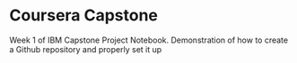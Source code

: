 # Coursera Capstone
Week 1 of IBM Capstone Project Notebook. Demonstration of how to create a Github repository and properly set it up
